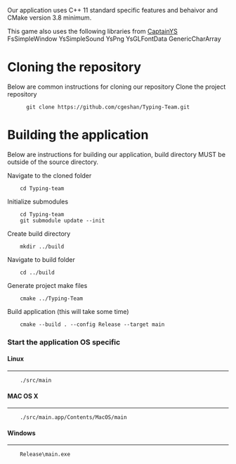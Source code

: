 Our application uses C++ 11 standard specific features and behaivor and CMake version 3.8 minimum. 

This game also uses the following libraries from [CaptainYS](https://github.com/captainys)
    FsSimpleWindow
    YsSimpleSound
    YsPng
    YsGLFontData
    GenericCharArray


# **Cloning the repository**
Below are common instructions for cloning our repository
  Clone the project repository
```
	  git clone https://github.com/cgeshan/Typing-Team.git
```
**Building the application**               
============
Below are instructions for building our application, build directory MUST be outside of the source directory. 

   Navigate to the cloned folder
```
	cd Typing-team
```
   Initialize submodules
```
	cd Typing-team
	git submodule update --init	
```
  Create build directory
```
	mkdir ../build
```
  Navigate to build folder
```
	cd ../build
```
  Generate project make files 
```
	cmake ../Typing-Team
```
  Build application (this will take some time)
```
	cmake --build . --config Release --target main
```
### Start the application OS specific
#### Linux
-------------------
```
	./src/main
```
#### MAC OS X
-------------------

```	
	./src/main.app/Contents/MacOS/main
```

#### Windows
-------------------
```
	Release\main.exe
```
